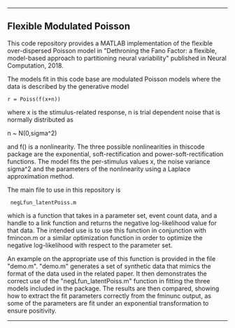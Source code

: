 

----------------------------
Flexible Modulated Poisson
----------------------------

This code repository provides a MATLAB implementation 
of the flexible over-dispersed Poisson model in 
"Dethroning the Fano Factor: a flexible, model-based 
approach to partitioning neural variability" published 
in Neural Computation, 2018.

The models fit in this code base are modulated Poisson
models where the data is described by the generative
model

    r = Poiss(f(x+n))

where x is the stimulus-related response, n is trial
dependent noise that is normally distributed as
 
   n ~ N(0,sigma^2)

and f() is a nonlinearity. The three possible 
nonlinearities in thiscode package are the 
exponential, soft-rectification and 
power-soft-rectification functions. The model fits
the per-stimulus values x, the noise variance sigma^2
and the parameters of the nonlinearity using a Laplace
approximation method. 

The main file to use in this repository is 

     negLfun_latentPoiss.m

which is a function that takes in a parameter set, 
event count data, and a handle to a link function and
returns the negative log-likelihood value for that data.
The intended use is to use this function in conjunction
with fmincon.m or a similar optimization function in 
order to optimize the negative log-likelihood with 
respect to the parameter set. 

An example on the appropriate use of this function is 
provided in the file "demo.m". "demo.m" generates a set 
of synthetic data that mimics the format of the data used
in the related paper. It then demonstrates the correct use
of the "negLfun_latentPoiss.m"  function in fitting the 
three models included in the package. The results are then 
compared, showing how to extract the fit parameters correctly
from the fminunc output, as some of the parameters are fit
under an exponential transformation to ensure positivity.



----------------------------
